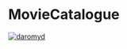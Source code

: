 # MovieCatalogue
[![daromyd](https://circleci.com/gh/daromyd/MovieCatalogue.svg?style=svg)](https://circleci.com/gh/daromyd/MovieCatalogue)
